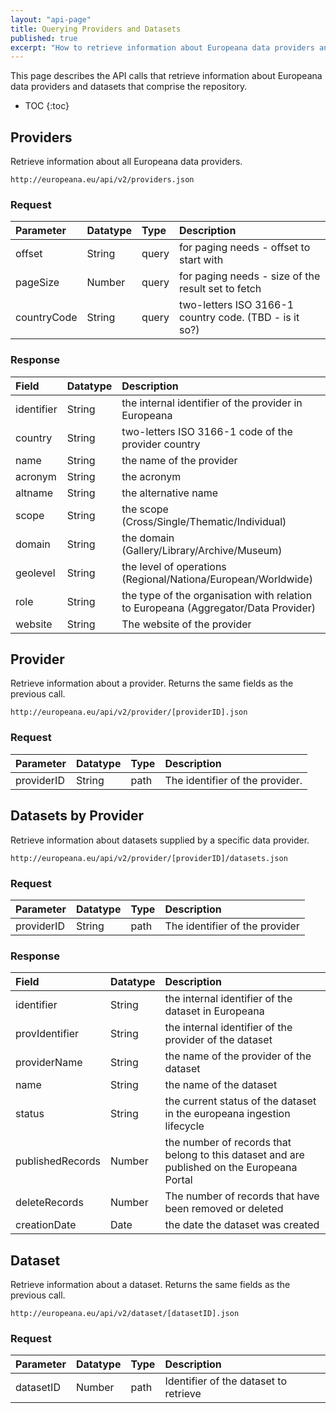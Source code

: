 ```yaml
---
layout: "api-page"
title: Querying Providers and Datasets
published: true
excerpt: "How to retrieve information about Europeana data providers and datasets"
---
```


This page describes the API calls that retrieve information about Europeana data providers and datasets that comprise the repository.

* TOC
{:toc}


## Providers

Retrieve information about all Europeana data providers.

    http://europeana.eu/api/v2/providers.json
    
### Request  

| Parameter | Datatype | Type | Description |
|:-------------|:-------------|:-----|:-----|
| offset | String |  query | for paging needs - offset to start with |
| pageSize | Number | query  | for paging needs - size of the result set to fetch |
| countryCode | String | query | two-letters ISO 3166-1 country code. (TBD - is it so?) |

### Response

| Field | Datatype | Description |
|:-------------|:-------------|:-----|
| identifier  | String | the internal identifier of the provider in Europeana |
| country     | String | two-letters ISO 3166-1 code of the provider country |
| name        | String | the name of the provider |
| acronym     | String | the acronym |
| altname     | String | the alternative name |
| scope       | String | the scope (Cross/Single/Thematic/Individual) |
| domain      | String | the domain (Gallery/Library/Archive/Museum) |
| geolevel    | String | the level of operations (Regional/Nationa/European/Worldwide) |
| role        | String | the type of the organisation with relation to Europeana (Aggregator/Data Provider)  |
| website     | String | The website of the provider  |


## Provider

Retrieve information about a provider. Returns the same fields as the previous call.

	http://europeana.eu/api/v2/provider/[providerID].json
    
### Request  

| Parameter | Datatype | Type | Description |
|:-------------|:-------------|:-----|:-----|
| providerID | String |  path | The identifier of the provider. |

## Datasets by Provider

Retrieve information about datasets supplied by a specific data provider.

	http://europeana.eu/api/v2/provider/[providerID]/datasets.json

### Request  

| Parameter | Datatype | Type | Description |
|:-------------|:-------------|:-----|:-----|
| providerID | String |  path | The identifier of the provider |

### Response

| Field | Datatype | Description |
|:-------------|:-------------|:-----|
| identifier  | String | the internal identifier of the dataset in Europeana  |
| provIdentifier     | String | the internal identifier of the provider of the dataset  |
| providerName     | String | the name of the provider of the dataset  |
| name     | String | the name of the dataset  |
| status     | String | the current status of the dataset in the europeana ingestion lifecycle |
| publishedRecords     | Number | the number of records that belong to this dataset and are published on the Europeana Portal |
| deleteRecords     | Number | The number of records that have been removed or deleted |
| creationDate     | Date | the date the dataset was created |


## Dataset

Retrieve information about a dataset. Returns the same fields as the previous call.

	http://europeana.eu/api/v2/dataset/[datasetID].json

### Request  

| Parameter | Datatype | Type | Description |
|:-------------|:-------------|:-----|:-----|
| datasetID | Number |  path | Identifier of the dataset to retrieve|

